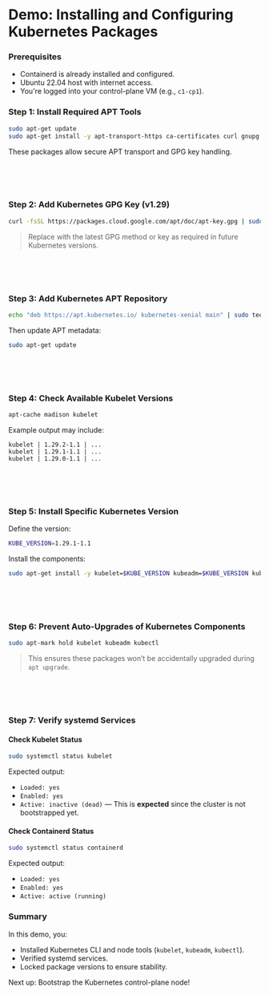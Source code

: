 # Demo: Installing and Configuring Kubernetes Packages

### Prerequisites

- Containerd is already installed and configured.
- Ubuntu 22.04 host with internet access.
- You're logged into your control-plane VM (e.g., `c1-cp1`).


### Step 1: Install Required APT Tools

```bash
sudo apt-get update
sudo apt-get install -y apt-transport-https ca-certificates curl gnupg
```

These packages allow secure APT transport and GPG key handling.


<br><br><br>


### Step 2: Add Kubernetes GPG Key (v1.29)

```bash
curl -fsSL https://packages.cloud.google.com/apt/doc/apt-key.gpg | sudo gpg --dearmor -o /etc/apt/trusted.gpg.d/kubernetes.gpg
```

> Replace with the latest GPG method or key as required in future Kubernetes versions.


<br><br><br>


### Step 3: Add Kubernetes APT Repository

```bash
echo "deb https://apt.kubernetes.io/ kubernetes-xenial main" | sudo tee /etc/apt/sources.list.d/kubernetes.list
```

Then update APT metadata:

```bash
sudo apt-get update
```


<br><br><br>


### Step 4: Check Available Kubelet Versions

```bash
apt-cache madison kubelet
```

Example output may include:
```
kubelet | 1.29.2-1.1 | ...
kubelet | 1.29.1-1.1 | ...
kubelet | 1.29.0-1.1 | ...
```


<br><br><br>


### Step 5: Install Specific Kubernetes Version

Define the version:

```bash
KUBE_VERSION=1.29.1-1.1
```

Install the components:

```bash
sudo apt-get install -y kubelet=$KUBE_VERSION kubeadm=$KUBE_VERSION kubectl=$KUBE_VERSION
```


<br><br><br>


### Step 6: Prevent Auto-Upgrades of Kubernetes Components

```bash
sudo apt-mark hold kubelet kubeadm kubectl
```

> This ensures these packages won’t be accidentally upgraded during `apt upgrade`.


<br><br><br>


### Step 7: Verify systemd Services
#### Check Kubelet Status

```bash
sudo systemctl status kubelet
```

Expected output:

- `Loaded: yes`
- `Enabled: yes`
- `Active: inactive (dead)` — This is **expected** since the cluster is not bootstrapped yet.

#### Check Containerd Status

```bash
sudo systemctl status containerd
```

Expected output:

- `Loaded: yes`
- `Enabled: yes`
- `Active: active (running)`



### Summary

In this demo, you:

- Installed Kubernetes CLI and node tools (`kubelet`, `kubeadm`, `kubectl`).
- Verified systemd services.
- Locked package versions to ensure stability.

Next up: Bootstrap the Kubernetes control-plane node!